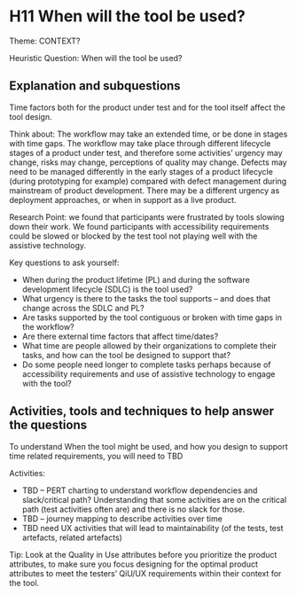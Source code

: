 # H11 When will the tool be used?
Theme: CONTEXT?

Heuristic Question: When will the tool be used?

## Explanation and subquestions
Time factors both for the product under test and for the tool itself affect the tool design.

Think about: The workflow may take an extended time, or be done in stages with time gaps. The workflow may take place through different lifecycle stages of a product under test, and therefore some activities’ urgency may change, risks may change, perceptions of quality may change. Defects may need to be managed differently in the early stages of a product lifecycle (during prototyping for example) compared with defect management during mainstream of product development. There may be a different urgency as deployment approaches, or when in support as a live product.

Research Point: we found that participants were frustrated by tools slowing down their work. We found participants with accessibility requirements could be slowed or blocked by the test tool not playing well with the assistive technology.

Key questions to ask yourself:
- When during the product lifetime (PL) and during the software development lifecycle (SDLC) is the tool used?
- What urgency is there to the tasks the tool supports – and does that change across the SDLC and PL?
- Are tasks supported by the tool contiguous or broken with time gaps in the workflow?
- Are there external time factors that affect time/dates?
- What time are people allowed by their organizations to complete their tasks, and how can the tool be designed to support that?
- Do some people need longer to complete tasks perhaps because of accessibility requirements and use of assistive technology to engage with the tool?

## Activities, tools and techniques to help answer the questions
To understand When the tool might be used, and how you design to support time related requirements, you will need to TBD



Activities:
- TBD – PERT charting to understand workflow dependencies and slack/critical path? Understanding that some activities are on the critical path (test activities often are) and there is no slack for those.
- TBD – journey mapping to describe activities over time
- TBD need UX activities that will lead to maintainability (of the tests, test artefacts, related artefacts)

Tip: Look at the Quality in Use attributes before you prioritize the product attributes, to make sure you focus designing for the optimal product attributes to meet the testers’ QiU/UX requirements within their context for the tool.
